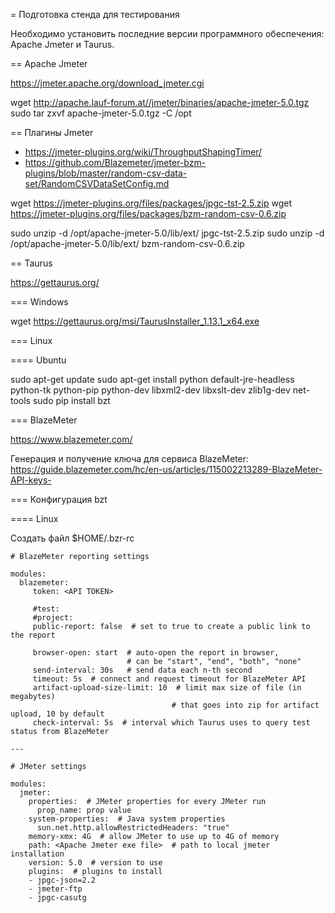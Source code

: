 = Подготовка стенда для тестирования

Необходимо установить последние версии программного обеспечения: Apache Jmeter и Taurus.

== Apache Jmeter

https://jmeter.apache.org/download_jmeter.cgi

wget http://apache.lauf-forum.at//jmeter/binaries/apache-jmeter-5.0.tgz
sudo tar zxvf apache-jmeter-5.0.tgz -C /opt



== Плагины Jmeter

* https://jmeter-plugins.org/wiki/ThroughputShapingTimer/
* https://github.com/Blazemeter/jmeter-bzm-plugins/blob/master/random-csv-data-set/RandomCSVDataSetConfig.md

wget https://jmeter-plugins.org/files/packages/jpgc-tst-2.5.zip
wget https://jmeter-plugins.org/files/packages/bzm-random-csv-0.6.zip

sudo unzip -d /opt/apache-jmeter-5.0/lib/ext/ jpgc-tst-2.5.zip
sudo unzip -d /opt/apache-jmeter-5.0/lib/ext/ bzm-random-csv-0.6.zip

== Taurus

https://gettaurus.org/

=== Windows

wget https://gettaurus.org/msi/TaurusInstaller_1.13.1_x64.exe

=== Linux

==== Ubuntu

sudo apt-get update
sudo apt-get install python default-jre-headless python-tk python-pip python-dev libxml2-dev libxslt-dev zlib1g-dev net-tools
sudo pip install bzt

=== BlazeMeter

https://www.blazemeter.com/

Генерация и получение ключа для сервиса BlazeMeter:
https://guide.blazemeter.com/hc/en-us/articles/115002213289-BlazeMeter-API-keys-

=== Конфигурация bzt

==== Linux

Создать файл $HOME/.bzr-rc

```
# BlazeMeter reporting settings

modules:
  blazemeter:
     token: <API TOKEN>

     #test: 
     #project: 
     public-report: false  # set to true to create a public link to the report

     browser-open: start  # auto-open the report in browser,
                          # can be "start", "end", "both", "none"
     send-interval: 30s   # send data each n-th second
     timeout: 5s  # connect and request timeout for BlazeMeter API
     artifact-upload-size-limit: 10  # limit max size of file (in megabytes)
                                    # that goes into zip for artifact upload, 10 by default
     check-interval: 5s  # interval which Taurus uses to query test status from BlazeMeter

---

# JMeter settings

modules:
  jmeter:
    properties:  # JMeter properties for every JMeter run
      prop_name: prop value
    system-properties:  # Java system properties
      sun.net.http.allowRestrictedHeaders: "true"
    memory-xmx: 4G  # allow JMeter to use up to 4G of memory
    path: <Apache Jmeter exe file>  # path to local jmeter installation
    version: 5.0  # version to use
    plugins:  # plugins to install
    - jpgc-json=2.2
    - jmeter-ftp
    - jpgc-casutg

```

